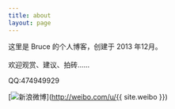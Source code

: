 ```yaml
---
title: about
layout: page
---
```


这里是 Bruce 的个人博客，创建于 2013 年12月。<br /><br />欢迎观赏、建议、拍砖……

QQ:474949929

[![新浪微博](http://service.t.sina.com.cn/widget/qmd/1379187692/936f3b91/1.png)](http://weibo.com/u/{{ site.weibo }})

